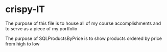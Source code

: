 # crispy-IT
The purpose of this file is to house all of my course accomplishments and to serve as a piece of my portfolio 

The purpose of SQLProductsByPrice is to show products ordered by price from high to low
